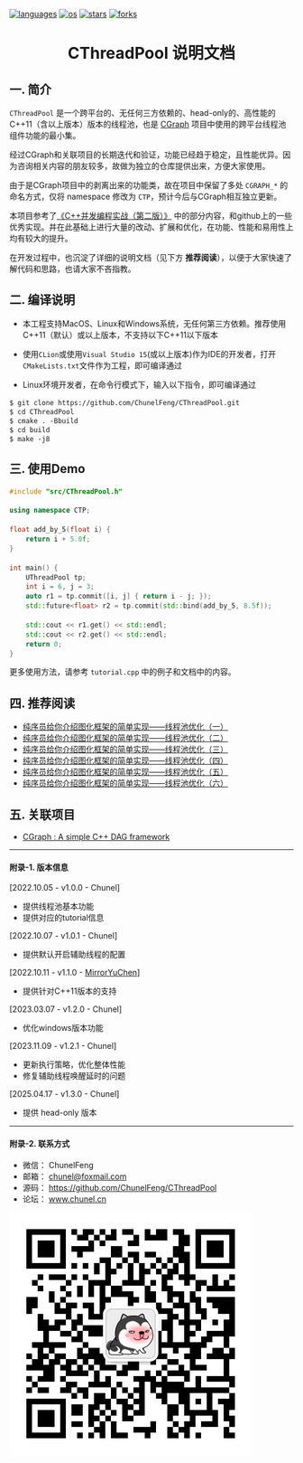 <p align="left">
  <a href="https://github.com/ChunelFeng/CThreadPool"><img src="https://badgen.net/badge/langs/C++/cyan?list=1" alt="languages"></a>
  <a href="https://github.com/ChunelFeng/CThreadPool"><img src="https://badgen.net/badge/os/MacOS,Linux,Windows/cyan?list=1" alt="os"></a>
  <a href="https://github.com/ChunelFeng/CThreadPool/stargazers"><img src="https://badgen.net/github/stars/ChunelFeng/CThreadPool?color=cyan" alt="stars"></a>
  <a href="https://github.com/ChunelFeng/CThreadPool/network/members"><img src="https://badgen.net/github/forks/ChunelFeng/CThreadPool?color=cyan" alt="forks"></a>
</p>

<h1 align="center">
  CThreadPool 说明文档
</h1>

## 一. 简介
`CThreadPool` 是一个跨平台的、无任何三方依赖的、head-only的、高性能的C++11（含以上版本）版本的线程池，也是 [CGraph](https://github.com/ChunelFeng/CGraph) 项目中使用的跨平台线程池组件功能的最小集。

经过CGraph和关联项目的长期迭代和验证，功能已经趋于稳定，且性能优异。因为咨询相关内容的朋友较多，故做为独立的仓库提供出来，方便大家使用。

由于是CGraph项目中的剥离出来的功能类，故在项目中保留了多处 `CGRAPH_*` 的命名方式，仅将 namespace 修改为 `CTP`，预计今后与CGraph相互独立更新。

本项目参考了[《C++并发编程实战（第二版）》](https://nj.gitbooks.io/c/content/) 中的部分内容，和github上的一些优秀实现。并在此基础上进行大量的改动、扩展和优化，在功能、性能和易用性上均有较大的提升。

在开发过程中，也沉淀了详细的说明文档（见下方 <b>推荐阅读</b>），以便于大家快速了解代码和思路，也请大家不吝指教。

## 二. 编译说明
* 本工程支持MacOS、Linux和Windows系统，无任何第三方依赖。推荐使用C++11（默认）或以上版本，不支持以下C++11以下版本

* 使用`CLion`或使用`Visual Studio 15`(或以上版本)作为IDE的开发者，打开`CMakeLists.txt`文件作为工程，即可编译通过

* Linux环境开发者，在命令行模式下，输入以下指令，即可编译通过
```shell
$ git clone https://github.com/ChunelFeng/CThreadPool.git
$ cd CThreadPool
$ cmake . -Bbuild
$ cd build
$ make -j8
```

## 三. 使用Demo
```cpp
#include "src/CThreadPool.h"

using namespace CTP;

float add_by_5(float i) {
    return i + 5.0f;
}

int main() {
    UThreadPool tp;
    int i = 6, j = 3;
    auto r1 = tp.commit([i, j] { return i - j; });
    std::future<float> r2 = tp.commit(std::bind(add_by_5, 8.5f));

    std::cout << r1.get() << std::endl;
    std::cout << r2.get() << std::endl;
    return 0;
}
```
更多使用方法，请参考 `tutorial.cpp` 中的例子和文档中的内容。

## 四. 推荐阅读
* [纯序员给你介绍图化框架的简单实现——线程池优化（一）](http://www.chunel.cn/archives/cgraph-threadpool-1-introduce)
* [纯序员给你介绍图化框架的简单实现——线程池优化（二）](http://www.chunel.cn/archives/cgraph-threadpool-2-introduce)
* [纯序员给你介绍图化框架的简单实现——线程池优化（三）](http://www.chunel.cn/archives/cgraph-threadpool-3-introduce)
* [纯序员给你介绍图化框架的简单实现——线程池优化（四）](http://www.chunel.cn/archives/cgraph-threadpool-4-introduce)
* [纯序员给你介绍图化框架的简单实现——线程池优化（五）](http://www.chunel.cn/archives/cgraph-threadpool-5-introduce)
* [纯序员给你介绍图化框架的简单实现——线程池优化（六）](http://www.chunel.cn/archives/cgraph-threadpool-6-introduce)

## 五. 关联项目
* [CGraph : A simple C++ DAG framework](https://github.com/ChunelFeng/CGraph)

------------
#### 附录-1. 版本信息
[2022.10.05 - v1.0.0 - Chunel]
* 提供线程池基本功能
* 提供对应的tutorial信息

[2022.10.07 - v1.0.1 - Chunel]
* 提供默认开启辅助线程的配置

[2022.10.11 - v1.1.0 - [MirrorYuChen](https://github.com/MirrorYuChen)]
* 提供针对C++11版本的支持

[2023.03.07 - v1.2.0 - Chunel]
* 优化windows版本功能

[2023.11.09 - v1.2.1 - Chunel]
* 更新执行策略，优化整体性能
* 修复辅助线程唤醒延时的问题

[2025.04.17 - v1.3.0 - Chunel]
* 提供 head-only 版本

------------
#### 附录-2. 联系方式
* 微信： ChunelFeng
* 邮箱： chunel@foxmail.com
* 源码： https://github.com/ChunelFeng/CThreadPool
* 论坛： www.chunel.cn

![CGraph Author](https://github.com/ChunelFeng/CThreadPool/blob/main/doc/image/CThreadPool%20Author.jpg)
